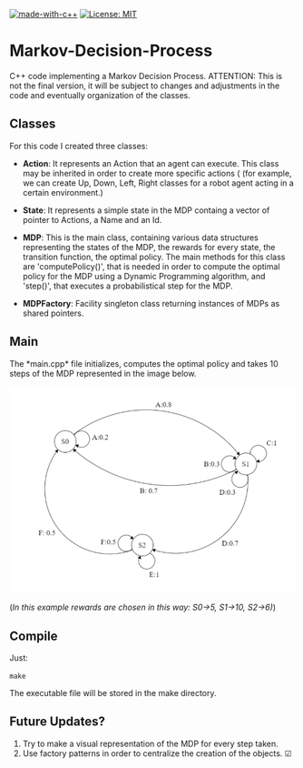 [![made-with-c++](https://img.shields.io/badge/Made%20with-C%2B%2B-1f425f.svg)](https://www.cplusplus.com//) [![License: MIT](https://img.shields.io/badge/License-MIT-yellow.svg)](https://opensource.org/licenses/MIT)
<h1>Markov-Decision-Process</h1>

C++ code implementing a Markov Decision Process.
ATTENTION: This is not the final version, it will be subject to changes and adjustments in the code and eventually organization of the classes.

<h2>Classes</h2>

For this code I created three classes:
  - **Action**: It represents an Action that an agent can execute. This class may be inherited in order to create more specific actions (     (for example, we can create Up, Down, Left, Right classes for a robot agent acting in a certain environment.)
  
  - **State**: It represents a simple state in the MDP containg a vector of pointer to Actions, a Name and an Id.
  
  - **MDP**: This is the main class, containing various data structures representing the states of the MDP, the rewards for every state,      the transition function, the optimal policy. The main methods for this class are 'computePolicy()', that is needed in order to compute    the optimal policy for the MDP using a Dynamic Programming algorithm, and 'step()', that executes a probabilistical step for the MDP.
  
  - **MDPFactory**: Facility singleton class returning instances of MDPs as shared pointers.
<h2>Main</h2>
The *main.cpp* file initializes, computes the optimal policy and takes 10 steps of the MDP represented in the image below.

![alt-text](/MDP.png)

(_In this example rewards are chosen in this way: S0->5, S1->10, S2->6)_)

<h2>Compile</h2>

Just:

``make``

The executable file will be stored in the make directory.

<h2>Future Updates?</h2>

  
  1. Try to make a visual representation of the MDP for every step taken.
  2. Use factory patterns in order to centralize the creation of the objects. ☑


